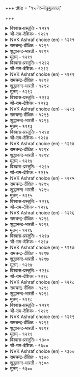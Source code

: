 +++
title = "१५ नॆञ्जॊडुबुलत्तल्"

+++


<details><summary>विश्वास-प्रस्तुतिः - १२९१</summary>

अवर्नॆञ्जु अवर्क्कादल् कण्डुम् ऎवन्नॆञ्जे  
नीऎमक्कु आगा तदु।       १२९१
</details>

<details><summary>श्री-राम-देशिकः - १२९१</summary>

विस्मृत नः प्रियाधीनं वर्तते तस्य मानसम् ।  
स्थित्वा त्वं मद्धशे चित्त ! न साह्यं कुरुषे मम ॥ १२९१॥
</details>

<details><summary>NVK Ashraf choice (en) - १२९१</summary>

१२९१
My heart! You see his heart and stand by him,
But why don’t you stand by me? *
(W.H. Drew and J. Lazarus)
</details>

<details><summary>रामचन्द्र-दीक्षितः - १२९१</summary>

1291 avarneñcu avarkkātal kaṇṭum evaṉneñcē  
nīemakku ākā tatu.

1291\. O! My heart, though you know that my husband’s heart thinks only o^ himself, how is it you think of him and not of me?  
</details>

<details><summary>शुद्धानन्द-भारती - १२९१</summary>

1\. அவர்நெஞ்சு அவர்க்காதல் கண்டும் எவன்நெஞ்சே  
நீஎமக்கு ஆகா தது.  
You see, his heart is his alone;  
Why not my heart be all my own?        1291  
</details>

<details><summary>मूलम् - १२९१</summary>

अवर्नॆञ्जु अवर्क्कादल् कण्डुम् ऎवन्नॆञ्जे  
नीऎमक्कु आगा तदु।       १२९१
</details>

<details><summary>विश्वास-प्रस्तुतिः - १२९२</summary>

उऱाअ तवर्क्कण्ड कण्णुम् अवरैच्  
चॆऱाअरॆनच् चेऱियॆन् नॆञ्जु।      १२९२
</details>

<details><summary>श्री-राम-देशिकः - १२९२</summary>

कामुको न वृणोत्यस्मानिति ज्ञात्वापि हे मनः ।  
न स कुप्येदिति धिया त्वं प्रयासि तदन्तिकम् ॥ १२९२॥
</details>

<details><summary>NVK Ashraf choice (en) - १२९२</summary>

१२९२
My heart! Having seen his indifference,
Why do you go after him in hope? *
(P.S. Sundaram), (K. Krishnaswamy & Vijaya Ramkumar)
</details>

<details><summary>रामचन्द्र-दीक्षितः - १२९२</summary>

1292 uṟāa tavarkaṇṭa kaṇṇum avaraic  
ceṟāareṉac cēṟieṉ neñcu.

1292\. O! My heart, knowing that he has no thought for you, still you run after him expecting no refusal.  
</details>

<details><summary>शुद्धानन्द-भारती - १२९२</summary>

2\. உறாஅ தவர்கண்ட கண்ணும் அவரைச்  
செறாஅரெனச் சேறிஎன் நெஞ்சு.  
O heart, you see how he slights me  
Yet you clasp him as if friendly.        1292  
</details>

<details><summary>मूलम् - १२९२</summary>

उऱाअ तवर्क्कण्ड कण्णुम् अवरैच्  
चॆऱाअरॆनच् चेऱियॆन् नॆञ्जु।      १२९२
</details>

<details><summary>विश्वास-प्रस्तुतिः - १२९३</summary>

कॆट्टार्क्कु नट्टार्इल् ऎन्बदो नॆञ्जेनी  
पॆट्टाङ्गु अवर्बिन् सॆलल्।      १२९३
</details>

<details><summary>श्री-राम-देशिकः - १२९३</summary>

मां विहाय यथेच्छं हि प्रयासि त्वं प्रियं प्रति ।  
न सन्ति मित्राण्यार्तानामिति किं मन्यसे मनः ! ॥ १२९३॥
</details>

<details><summary>NVK Ashraf choice (en) - १२९३</summary>

१२९३
O my heart! Is it because the fallen have no friends
That you madly run after him?
( Shuddhananda Bharatiar), (N.V.K. Ashraf)
</details>

<details><summary>रामचन्द्र-दीक्षितः - १२९३</summary>

1293 keṭṭārkku naṭṭāril eṉpatō neñcēnī  
peṭṭāṅku avarpiṉ celal.

1293\. 0! My heart, you go after him without my permission. Is it because none will befriend those in adversity?  
</details>

<details><summary>शुद्धानन्द-भारती - १२९३</summary>

3\. கெட்டார்க்கு நட்டார்இல் என்பதோ நெஞ்சேநீ  
பெட்டாங்கு அவர்பின் செலல்.  
You follow him at will. Is it  
"The fallen have no friends" my heart?        1293  
</details>

<details><summary>मूलम् - १२९३</summary>

कॆट्टार्क्कु नट्टार्इल् ऎन्बदो नॆञ्जेनी  
पॆट्टाङ्गु अवर्बिन् सॆलल्।      १२९३
</details>

<details><summary>विश्वास-प्रस्तुतिः - १२९४</summary>

इनिअन्न निन्नॊडु सूऴ्वार्यार् नॆञ्जे  
तुनिसॆय्दु तुव्वाय्गाण् मट्रु।       १२९४
</details>

<details><summary>श्री-राम-देशिकः - १२९४</summary>

विप्रलम्भमकृत्वैव तेन भोगं तु वाञ्छसि ।  
चित्त ! को वा त्वया सार्ध विचारं कर्तुमीहते ॥ १२९४॥
</details>

<details><summary>NVK Ashraf choice (en) - १२९४</summary>

१२९४
Who will consult you hereafter, my heart,
Having failed to sulk before yielding? *
(M.S. Poornalingam Pillai), (P.S. Sundaram)
</details>

<details><summary>रामचन्द्र-दीक्षितः - १२९४</summary>

1294 iṉiaṉṉa niṉṉoṭu cūḻvāryār neñcē  
tuṉiceytu tuvvāykāṇ maṟṟu.

1294\. O! My heart, if you see him, you do not resent his faults. Who can consult you for advice?  
</details>

<details><summary>शुद्धानन्द-भारती - १२९४</summary>

4\. இனிஅன்ன நின்னோடு சூழ்வார்யார் நெஞ்சே  
துனிசெய்து துவ்வாய்காண் மற்று.  
You won't sulk first and then submit  
Who will then consult you, my heart?        1294  
</details>

<details><summary>मूलम् - १२९४</summary>

इनिअन्न निन्नॊडु सूऴ्वार्यार् नॆञ्जे  
तुनिसॆय्दु तुव्वाय्गाण् मट्रु।       १२९४
</details>

<details><summary>विश्वास-प्रस्तुतिः - १२९५</summary>

पॆऱाअमै अञ्जुम् पॆऱिन्बिरिवु अञ्जुम्  
अऱाअ इडुम्बैत्तॆन् नॆञ्जु।       १२९५
</details>

<details><summary>श्री-राम-देशिकः - १२९५</summary>

अप्राप्ते नायके तस्य प्राप्त्यर्थ, प्राप्त्यनन्तरम् ।  
वियोगभीत्या चेत्येवं सर्वदा खिद्यते मनः ॥ १२९५॥
</details>

<details><summary>NVK Ashraf choice (en) - १२९५</summary>

१२९५
Anxious of not getting, and of losing when got,
Either way my heart is always anxious.
(N.V.K. Ashraf), (P.S. Sundaram)
</details>

<details><summary>रामचन्द्र-दीक्षितः - १२९५</summary>

1295 peṟāamai añcum peṟiṉpirivu añcum  
aṟāa iṭumpaittueṉ neñcu.

1295\. My mind can have only endless anxiety; for I fear both when he is with me and also without me.  
</details>

<details><summary>शुद्धानन्द-भारती - १२९५</summary>

5\. பெறாஅமை அஞ்சும் பெறின்பிரிவு அஞ்சும்  
அறாஅ இடும்பைத்தென் நெஞ்சு.  
Frets to gain and fears loss in gain  
O my heart suffers ceaseless pain.        1295  
</details>

<details><summary>मूलम् - १२९५</summary>

पॆऱाअमै अञ्जुम् पॆऱिन्बिरिवु अञ्जुम्  
अऱाअ इडुम्बैत्तॆन् नॆञ्जु।       १२९५
</details>

<details><summary>विश्वास-प्रस्तुतिः - १२९६</summary>

तनिये इरुन्दु निनैत्तक्काल् ऎन्नैत्  
तिनिय इरुन्ददॆन् नॆञ्जु।       १२९६
</details>

<details><summary>श्री-राम-देशिकः - १२९६</summary>

वियुक्तप्रियदोषाणां स्मरणावसरे सति ।  
मां भक्षयति किं चित्तमितीव व्यसनं मम ॥ १२९६॥
</details>

<details><summary>NVK Ashraf choice (en) - १२९६</summary>

१२९६
If my heart stays with me here,
It is to devour me when I am musing alone. *
(P.S. Sundaram), (V.V.S. Aiyar)
</details>

<details><summary>रामचन्द्र-दीक्षितः - १२९६</summary>

1296 taṉiyē iruntu niṉaittakkāl eṉṉait  
tiṉiya iruntatueṉ neñcu.

1296\. My heart eats me up when I think of him in my loneliness.  
</details>

<details><summary>शुद्धानन्द-भारती - १२९६</summary>

6\. தனியே இருந்து நினைத்தக்கால் என்னைத்  
தினிய இருந்ததுஎன் நெஞ்சு.  
My itching mind eats me anon  
As I muse on him all alone.        1296  
</details>

<details><summary>मूलम् - १२९६</summary>

तनिये इरुन्दु निनैत्तक्काल् ऎन्नैत्  
तिनिय इरुन्ददॆन् नॆञ्जु।       १२९६
</details>

<details><summary>विश्वास-प्रस्तुतिः - १२९७</summary>

नाणुम् मऱन्देन् अवर्मऱक् कल्लाऎन्  
माणा मडनॆञ्जिऱ्पट्टु।       १२९७
</details>

<details><summary>श्री-राम-देशिकः - १२९७</summary>

विस्मर्तु कामुको येन मनसा नैव शक्यते ।  
तादृङ्मूढमनोयोगात् लज्जां विस्मृतवत्यहम् ॥ १२९७॥
</details>

<details><summary>NVK Ashraf choice (en) - १२९७</summary>

१२९७
Even modesty I have forgotten,
Due to my meek and foolish heart unable to forget him. *
(W.H. Drew and J. Lazarus), (P.S. Sundaram)
</details>

<details><summary>रामचन्द्र-दीक्षितः - १२९७</summary>

1297 nāṇum maṟantēṉ avarmaṟak kallāeṉ  
māṇā maṭaneñcil paṭṭu.

1297\. With my foolish heart remembering him who has forgotten me, I have forgotten even my sense of shame.  
</details>

<details><summary>शुद्धानन्द-भारती - १२९७</summary>

7\. நாணும் மறந்தேன் அவர்மறக் கல்லாஎன்  
மாணா மடநெஞ்சிற் பட்டு.  
forget shame but not his thought  
In mean foolish mind I'm caught.        1297  
</details>

<details><summary>मूलम् - १२९७</summary>

नाणुम् मऱन्देन् अवर्मऱक् कल्लाऎन्  
माणा मडनॆञ्जिऱ्पट्टु।       १२९७
</details>

<details><summary>विश्वास-प्रस्तुतिः - १२९८</summary>

ऎळ्ळिन् इळिवाम्ऎण्ड्रु ऎण्णि अवर्दिऱम्  
उळ्ळुम् उयिर्क्कादल् नॆञ्जु।       १२९८
</details>

<details><summary>श्री-राम-देशिकः - १२९८</summary>

अप्रीतनायकोपेक्षा न युक्तेति विचिन्त्य तु ।  
जीवनाशायुतं चित्तं सदा ध्यायति तद्गुणान् ॥ १२९८॥
</details>

<details><summary>NVK Ashraf choice (en) - १२९८</summary>

१२९८
My dear loving heart decrees, my lord is not to be shamed
And thus hails only his glory. *
(K.R. Srinivasa Iyengar), ( Shuddhananda Bharatiar)
</details>

<details><summary>रामचन्द्र-दीक्षितः - १२९८</summary>

1298 eḷḷiṉ iḷivāmeṉṟu eṇṇi avartiṟam  
uḷḷum uyirkkātal neñcu.

1298\. My heart that loves life and views it ignoble to blame and to deny access to him, ever thinks of his success.  
</details>

<details><summary>शुद्धानन्द-भारती - १२९८</summary>

8\. எள்ளின் இளிவாம்என்று எண்ணி அவர்திறம்  
உள்ளும் உயிர்க்காதல் நெஞ்சு.  
My heart living in love of him  
Hails his glory ignoring blame.        1298  
</details>

<details><summary>मूलम् - १२९८</summary>

ऎळ्ळिन् इळिवाम्ऎण्ड्रु ऎण्णि अवर्दिऱम्  
उळ्ळुम् उयिर्क्कादल् नॆञ्जु।       १२९८
</details>

<details><summary>विश्वास-प्रस्तुतिः - १२९९</summary>

तुन्बत्तिऱ्कु यारे तुणैयावार् तामुडैय  
नॆञ्जन् दुणैयल् वऴि।       १२९९
</details>

<details><summary>श्री-राम-देशिकः - १२९९</summary>

स्वस्य दुःखे समायाते स्वाधीनं स्वीयमानसम् ।  
स्वस्मै साह्यं न कुर्याच्चेत् के वान्ये साह्यकारिणः ॥ १२९९॥
</details>

<details><summary>NVK Ashraf choice (en) - १२९९</summary>

१२९९
Who will help one in distress,
When one’s own heart refuses to help? *
(W.H. Drew and J. Lazarus)
</details>

<details><summary>रामचन्द्र-दीक्षितः - १२९९</summary>

1299 tuṉpattiṟku yārē tuṇaiyāvār tāmuṭaiya  
neñcam tuṇaiyal vaḻi.

1299\. Who will be a friend in misery but one’s own heart?  
</details>

<details><summary>शुद्धानन्द-भारती - १२९९</summary>

9\. துன்பத்திற்கு யாரே துணையாவார் தாமுடைய  
நெஞ்சம் துணையல் வழி.  
Who support a man in grief  
If lover's heart denies relief?        1299  
</details>

<details><summary>मूलम् - १२९९</summary>

तुन्बत्तिऱ्कु यारे तुणैयावार् तामुडैय  
नॆञ्जन् दुणैयल् वऴि।       १२९९
</details>

<details><summary>विश्वास-प्रस्तुतिः - १३००</summary>

तञ्जम् तमरल्लर् एदिलार् तामुडैय  
नॆञ्जम् तमरल् वऴि।       १३००
</details>

<details><summary>श्री-राम-देशिकः - १३००</summary>

स्वशस्थं स्वीयचित्तं बन्धुतां चेन्न पालयेत् ।  
बन्धत्वपालनाभावो ह्यन्येषां युज्यते किल ॥ १३००॥
</details>

<details><summary>NVK Ashraf choice (en) - १३००</summary>

१३००
When one's own heart behaves like a stranger,
Why talk of strangers?
(P.S. Sundaram)
</details>

<details><summary>रामचन्द्र-दीक्षितः - १३००</summary>

1300 tañcam tamarallar ētilār tāmuṭaiya  
neñcam tamaral vaḻi. tiṟaṉ kāṭṭuka

1300\. If one’s own heart turns against one, how can one expect anything but hostility from others?  
</details>

<details><summary>शुद्धानन्द-भारती - १३००</summary>

10\. தஞ்சம் தமரல்லர் ஏதிலார் தாமுடைய  
நெஞ்சம் தமரல் வழி.  
Why wonder if strangers disown  
When one's own heart is not his own?        1300  
</details>

<details><summary>मूलम् - १३००</summary>

तञ्जम् तमरल्लर् एदिलार् तामुडैय  
नॆञ्जम् तमरल् वऴि।       १३००
</details>
